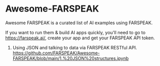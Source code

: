 # Awesome-FARSPEAK

Awesome FARSPEAK is a curated list of AI examples using FARSPEAK.

If you want to run them & build AI apps quickly, you'll need to go to https://farspeak.ai/, create your app and get your FARSPEAK API token.

1. Using JSON and talking to data via FARSPEAK RESTful API. https://github.com/FARSPEAK/Awesome-FARSPEAK/blob/main/1.%20JSON%20structures.ipynb

